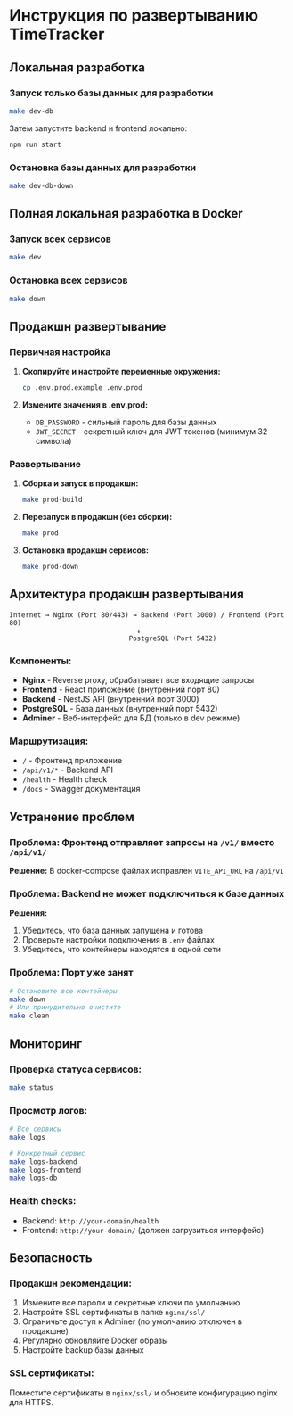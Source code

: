# Инструкция по развертыванию TimeTracker

## Локальная разработка

### Запуск только базы данных для разработки
```bash
make dev-db
```
Затем запустите backend и frontend локально:
```bash
npm run start
```

### Остановка базы данных для разработки
```bash
make dev-db-down
```

## Полная локальная разработка в Docker

### Запуск всех сервисов
```bash
make dev
```

### Остановка всех сервисов
```bash
make down
```

## Продакшн развертывание

### Первичная настройка

1. **Скопируйте и настройте переменные окружения:**
   ```bash
   cp .env.prod.example .env.prod
   ```

2. **Измените значения в .env.prod:**
   - `DB_PASSWORD` - сильный пароль для базы данных
   - `JWT_SECRET` - секретный ключ для JWT токенов (минимум 32 символа)

### Развертывание

1. **Сборка и запуск в продакшн:**
   ```bash
   make prod-build
   ```

2. **Перезапуск в продакшн (без сборки):**
   ```bash
   make prod
   ```

3. **Остановка продакшн сервисов:**
   ```bash
   make prod-down
   ```

## Архитектура продакшн развертывания

```
Internet → Nginx (Port 80/443) → Backend (Port 3000) / Frontend (Port 80)
                                ↓
                              PostgreSQL (Port 5432)
```

### Компоненты:

- **Nginx** - Reverse proxy, обрабатывает все входящие запросы
- **Frontend** - React приложение (внутренний порт 80)
- **Backend** - NestJS API (внутренний порт 3000)
- **PostgreSQL** - База данных (внутренний порт 5432)
- **Adminer** - Веб-интерфейс для БД (только в dev режиме)

### Маршрутизация:

- `/` - Фронтенд приложение
- `/api/v1/*` - Backend API
- `/health` - Health check
- `/docs` - Swagger документация

## Устранение проблем

### Проблема: Фронтенд отправляет запросы на `/v1/` вместо `/api/v1/`

**Решение:** В docker-compose файлах исправлен `VITE_API_URL` на `/api/v1`

### Проблема: Backend не может подключиться к базе данных

**Решения:**
1. Убедитесь, что база данных запущена и готова
2. Проверьте настройки подключения в `.env` файлах
3. Убедитесь, что контейнеры находятся в одной сети

### Проблема: Порт уже занят

```bash
# Остановите все контейнеры
make down
# Или принудительно очистите
make clean
```

## Мониторинг

### Проверка статуса сервисов:
```bash
make status
```

### Просмотр логов:
```bash
# Все сервисы
make logs

# Конкретный сервис
make logs-backend
make logs-frontend
make logs-db
```

### Health checks:
- Backend: `http://your-domain/health`
- Frontend: `http://your-domain/` (должен загрузиться интерфейс)

## Безопасность

### Продакшн рекомендации:
1. Измените все пароли и секретные ключи по умолчанию
2. Настройте SSL сертификаты в папке `nginx/ssl/`
3. Ограничьте доступ к Adminer (по умолчанию отключен в продакшне)
4. Регулярно обновляйте Docker образы
5. Настройте backup базы данных

### SSL сертификаты:
Поместите сертификаты в `nginx/ssl/` и обновите конфигурацию nginx для HTTPS. 